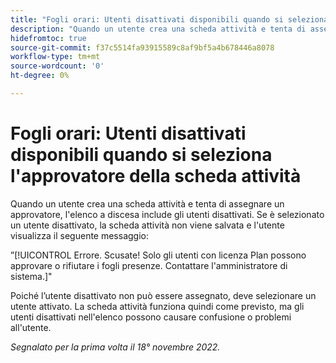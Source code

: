```yaml
---
title: "Fogli orari: Utenti disattivati disponibili quando si seleziona l'approvatore della scheda attività"
description: "Quando un utente crea una scheda attività e tenta di assegnare un approvatore, l'elenco a discesa include gli utenti disattivati. Se è selezionato un utente disattivato, la scheda attività non viene salvata e l'utente visualizza un messaggio di errore."
hidefromtoc: true
source-git-commit: f37c5514fa93915589c8af9bf5a4b678446a8078
workflow-type: tm+mt
source-wordcount: '0'
ht-degree: 0%

---
```



# Fogli orari: Utenti disattivati disponibili quando si seleziona l&#39;approvatore della scheda attività

Quando un utente crea una scheda attività e tenta di assegnare un approvatore, l&#39;elenco a discesa include gli utenti disattivati. Se è selezionato un utente disattivato, la scheda attività non viene salvata e l&#39;utente visualizza il seguente messaggio:

”[!UICONTROL Errore. Scusate! Solo gli utenti con licenza Plan possono approvare o rifiutare i fogli presenze. Contattare l&#39;amministratore di sistema.]&quot;

Poiché l’utente disattivato non può essere assegnato, deve selezionare un utente attivato. La scheda attività funziona quindi come previsto, ma gli utenti disattivati nell&#39;elenco possono causare confusione o problemi all&#39;utente.

_Segnalato per la prima volta il 18° novembre 2022._


